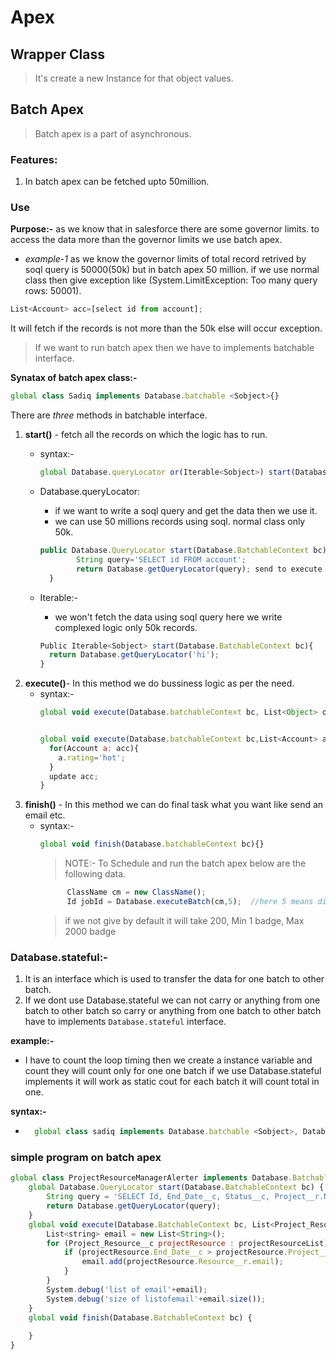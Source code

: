 # Apex

## Wrapper Class

> It's create a new Instance for that object values.

## Batch Apex

> Batch apex is a part of asynchronous. 

### Features:

1. In batch apex can be fetched upto 50million.

### Use 

**Purpose:-** as we know that in salesforce there are some governor limits. to access the data more than the governor limits we use batch apex.
  - *example-1* as we know the governor limits of total record retrived by soql query is 50000(50k) but in batch apex 50 million. if we use normal class then give exception like (System.LimitException: Too many query rows: 50001).

```js
List<Account> acc=[select id from account]; 
```
It will fetch if the records is not more than the 50k else will occur exception.

> If we want to run batch apex then we have to implements batchable interface.

		
**Synatax of batch apex class:-**

```js
global class Sadiq implements Database.batchable <Sobject>{}
```

There are *three* methods in batchable interface.

1. **start()** - fetch all the records on which the logic has to run.
    - syntax:-
      ```js
      global Database.queryLocator or(Iterable<Sobject>) start(Database.batchableContext bc){}
      ```
    -	Database.queryLocator:
        - if we want to write a soql query and get the data then we use it. 
        - we can use 50 millions records using soql. normal class only 50k.

        ```js
        public Database.QueryLocator start(Database.BatchableContext bc){
                String query='SELECT id FROM account';
                return Database.getQueryLocator(query); send to execute method.
          }
        ```
    - Iterable<Sobject>:-
        - we won't fetch the data using soql query here we write complexed logic only 50k records.
    
        ```js
        Public Iterable<Sobject> start(Database.BatchableContext bc){
          return Database.getQueryLocator('hi');
        }
      ```
1. **execute()**- In this method we do bussiness logic as per the need.
    - syntax:-
      ```js
      global void execute(Database.batchableContext bc, List<Object> obj){}


      global void execute(Database.batchableContext bc,List<Account> acc){
        for(Account a: acc){
          a.rating='hot';
        }
        update acc;
      }
      ```
1. **finish()** - In this method we can do final task what you want like send an email etc.
    - syntax:-
      ```js
      global void finish(Database.batchableContext bc){}
      ```
		> NOTE:- To Schedule and run the batch apex below are the following data.
      ```js
			ClassName cm = new ClassName();
			Id jobId = Database.executeBatch(cm,5);  //here 5 means dividing into 5 badge
      ```
		>	if we not give by default it will take 200, Min 1 badge, Max 2000 badge

### Database.stateful:- 

1. It is an interface which is used to transfer the data for one batch to other batch.
1. If we dont use Database.stateful we can not carry or anything from one batch to other batch so carry or anything from one batch to other batch have to implements `Database.stateful` interface.

**example:-**
  - I have to count the loop timing then we create a instance variable and count they will count only for one one 
					batch if we use Database.stateful implements it will work as static cout for each batch it will count total in one.

**syntax:-**
  - ```js
      global class sadiq implements Database.batchable <Sobject>, Database.stateful{}
    ```

   
### simple program on batch apex

```js
global class ProjectResourceManagerAlerter implements Database.Batchable <Sobject> {
    global Database.QueryLocator start(Database.BatchableContext bc) {
        String query = 'SELECT Id, End_Date__c, Status__c, Project__r.Name, Project__r.Status__c, Project__r.End_Date__c, Resource__r.name, Resource__r.email FROM project_resource__c';
        return Database.getQueryLocator(query);        
    }
    global void execute(Database.BatchableContext bc, List<Project_Resource__c> projectResourceList) {
        List<string> email = new List<String>();
        for (Project_Resource__c projectResource : projectResourceList) {
            if (projectResource.End_Date__c > projectResource.Project__r.End_Date__c && projectResource.Status__c == 'Active' && projectResource.Project__r.Status__c == 'Completed') {
                email.add(projectResource.Resource__r.email);                
            }            
        }
        System.debug('list of email'+email);
        System.debug('size of listofemail'+email.size());
    }
    global void finish(Database.BatchableContext bc) {
        
    }
}
```